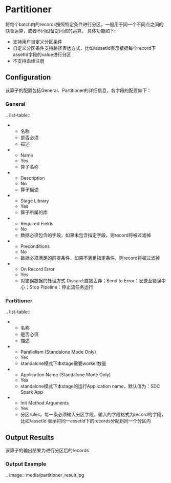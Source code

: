 # Partitioner

将每个batch内的records按照特定条件进行分区，一般用于同一个不同点之间的联合运算，或者不同设备之间点的运算。
具体功能如下:

- 支持用户自定义分区条件
- 自定义分区条件支持路径表达方式，比如/assetId表示根据每个record下assetId字段的value进行分区
- 不支持血缘注册


## Configuration

该算子的配置包括General、Partitioner的详细信息，各字段的配置如下：

### General

.. list-table::

   * - 名称
     - 是否必须
     - 描述
   * - Name
     - Yes
     - 算子名称
   * - Description
     - No
     - 算子描述
   * - Stage Library
     - Yes
     - 算子所属的库
   * - Required Fields
     - No
     - 数据必须包含的字段，如果未包含指定字段，则record将被过滤掉
   * - Preconditions
     - No
     - 数据必须满足的前提条件，如果不满足指定条件，则record将被过滤掉
   * - On Record Error
     - Yes
     - 对错误数据的处理方式  Discard:直接丢弃；Send to Error：发送至错误中心；Stop Pipeline：停止流任务运行


### Partitioner

.. list-table::

   * - 名称
     - 是否必须
     - 描述
   * - Parallelism (Standalone Mode Only)
     - Yes
     - standalone模式下本stage需要worker数量
   * - Application Name (Standalone Mode Only)
     - Yes
     - standalone模式下本stage的运行Application name，默认值为：SDC Spark App
   * - Init Method Arguments
     - Yes
     - 分区rules，每一条必须输入分区字段，输入的字段格式为record的字段，比如/assetId 表示将同一assetId下的records分配到同一个分区内


## Output Results

该算子的输出结果为进行分区后的records


### Output Example
.. image:: media/partitioner_result.jpg

<!--end-->
